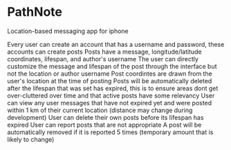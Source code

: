 # PathNote
Location-based messaging app for iphone

Every user can create an account that has a username and password, these accounts can create posts
Posts have a message, longitude/latitude coordinates, lifespan, and author's username
The user can directly customize the message and lifespan of the post through the interface but not the location or author username
Post coordintes are drawn from the user's location at the time of posting
Posts will be automatically deleted after the lifespan that was set has expired, this is to ensure areas dont get over-cluttered over time and that active posts have some relevancy
User can view any user messages that have not expired yet and were posted within 1 km of their current location (distance may change during development)
User can delete their own posts before its lifespan has expired
User can report posts that are not appropriate
A post will be automatically removed if it is reported 5 times (temporary amount that is likely to change)
